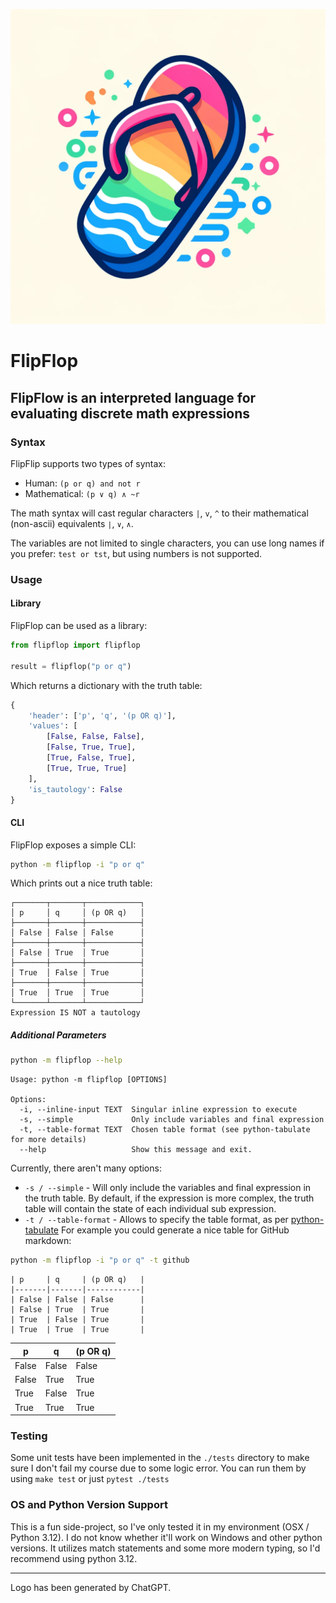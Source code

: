 ![Logo](.github/logo.png)

# FlipFlop

## FlipFlow is an interpreted language for evaluating discrete math expressions

### Syntax

FlipFlip supports two types of syntax:

- Human: `(p or q) and not r`
- Mathematical: `(p ∨ q) ∧ ~r`

The math syntax will cast regular characters `|`, `v`, `^` to their mathematical (non-ascii) equivalents `∣`, `∨`, `∧`.

The variables are not limited to single characters, you can use long names if you prefer: `test or tst`, but using 
numbers is not supported.

### Usage
#### Library

FlipFlop can be used as a library:

```python
from flipflop import flipflop

result = flipflop("p or q")
```

Which returns a dictionary with the truth table:
```python
{
    'header': ['p', 'q', '(p OR q)'],
    'values': [
        [False, False, False], 
        [False, True, True], 
        [True, False, True], 
        [True, True, True]
    ], 
    'is_tautology': False
}
```

#### CLI

FlipFlop exposes a simple CLI:

```bash
python -m flipflop -i "p or q"
```

Which prints out a nice truth table:

```text
┌───────┬───────┬────────────┐
│ p     │ q     │ (p OR q)   │
├───────┼───────┼────────────┤
│ False │ False │ False      │
├───────┼───────┼────────────┤
│ False │ True  │ True       │
├───────┼───────┼────────────┤
│ True  │ False │ True       │
├───────┼───────┼────────────┤
│ True  │ True  │ True       │
└───────┴───────┴────────────┘
Expression IS NOT a tautology
```

##### Additional Parameters

```bash
python -m flipflop --help
```

```text
Usage: python -m flipflop [OPTIONS]

Options:
  -i, --inline-input TEXT  Singular inline expression to execute
  -s, --simple             Only include variables and final expression
  -t, --table-format TEXT  Chosen table format (see python-tabulate for more details)
  --help                   Show this message and exit.
```

Currently, there aren't many options:

- `-s / --simple` - Will only include the variables and final expression in the truth table. 
By default, if the expression is more complex, the truth table will contain the state of each 
individual sub expression.
- `-t / --table-format` - Allows to specify the table format, as per [python-tabulate](https://github.com/astanin/python-tabulate)
For example you could generate a nice table for GitHub markdown:

```bash
python -m flipflop -i "p or q" -t github
```

```text
| p     | q     | (p OR q)   |
|-------|-------|------------|
| False | False | False      |
| False | True  | True       |
| True  | False | True       |
| True  | True  | True       |
```

| p     | q     | (p OR q)   |
|-------|-------|------------|
| False | False | False      |
| False | True  | True       |
| True  | False | True       |
| True  | True  | True       |


### Testing

Some unit tests have been implemented in the `./tests` directory to make sure I don't fail my course due to some logic 
error. You can run them by using `make test` or just `pytest ./tests`


### OS and Python Version Support

This is a fun side-project, so I've only tested it in my environment (OSX / Python 3.12).
I do not know whether it'll work on Windows and other python versions. 
It utilizes match statements and some more modern typing, so I'd recommend using python 3.12.

---

Logo has been generated by ChatGPT.
